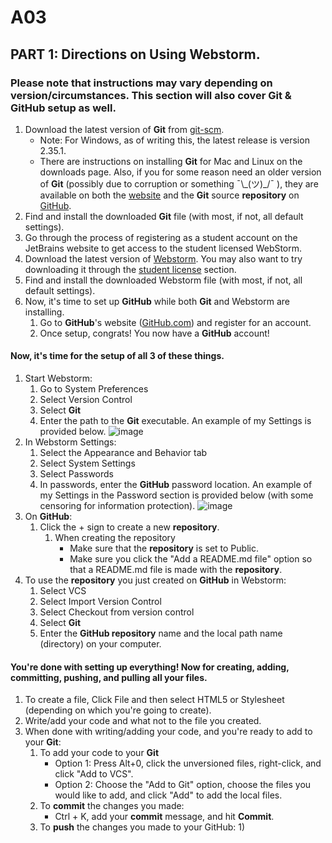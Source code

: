 # A03

## PART 1: Directions on Using Webstorm.
### Please note that instructions may vary depending on version/circumstances. This section will also cover Git & GitHub setup as well.

1) Download the latest version of **Git** from [git-scm](https://git-scm.com/downloads).
   - Note: For Windows, as of writing this, the latest release is version 2.35.1.
   - There are instructions on installing **Git** for Mac and Linux on the downloads page. Also, if you for some reason need an older version of **Git** (possibly due to corruption or something ¯&#92;&#95;(ツ)_/¯ ), they are available on both the [website](https://mirrors.edge.kernel.org/pub/software/scm/git/) and the **Git** source **repository** on [GitHub](https://github.com/git/git).
2) Find and install the downloaded **Git** file (with most, if not, all default settings).
3) Go through the process of registering as a student account on the JetBrains website to get access to the student licensed WebStorm.
4) Download the latest version of [Webstorm](https://www.jetbrains.com/webstorm/). You may also want to try downloading it through the [student license](https://www.jetbrains.com/community/education/#students) section.
5) Find and install the downloaded Webstorm file (with most, if not, all default settings).
6) Now, it's time to set up **GitHub** while both **Git** and Webstorm are installing.
   1) Go to **GitHub**'s website ([GitHub.com](https://github.com)) and register for an account.
   2) Once setup, congrats! You now have a **GitHub** account!

#### Now, it's time for the setup of all 3 of these things.
1) Start Webstorm:
   1) Go to System Preferences
   2) Select Version Control
   3) Select **Git**
   4) Enter the path to the **Git** executable. An example of my Settings is provided below.
      ![image](https://user-images.githubusercontent.com/98120877/154331984-43215c5d-3c9c-4322-82bc-f88bc2e4c32a.png)
2) In Webstorm Settings:
   1) Select the Appearance and Behavior tab
   2) Select System Settings
   3) Select Passwords
   4) In passwords, enter the **GitHub** password location. An example of my Settings in the Password section is provided below (with some censoring for information protection).
      ![image](https://user-images.githubusercontent.com/98120877/154330603-5cf7068d-686e-4598-9bf8-9564bfdf1e8d.png)
3) On **GitHub**:
   1) Click the + sign to create a new **repository**.
      1) When creating the repository
         - Make sure that the **repository** is set to Public.
         - Make sure you click the "Add a README.md file" option so that a README.md file is made with the **repository**.
4) To use the **repository** you just created on **GitHub** in Webstorm:
   1) Select VCS
   2) Select Import Version Control
   3) Select Checkout from version control
   4) Select **Git**
   5) Enter the **GitHub repository** name and the local path name (directory) on your computer.

#### You're done with setting up everything! Now for creating, adding, committing, pushing, and pulling all your files.
1) To create a file, Click File and then select HTML5 or Stylesheet (depending on which you're going to create).
2) Write/add your code and what not to the file you created.
3) When done with writing/adding your code, and you're ready to add to your **Git**:
   1) To add your code to your **Git**
      - Option 1: Press Alt+0, click the unversioned files, right-click, and click "Add to VCS".
      - Option 2: Choose the "Add to Git" option, choose the files you would like to add, and click "Add" to add the local files.
   2) To **commit** the changes you made:
      - Ctrl + K, add your **commit** message, and hit **Commit**.
   3) To **push** the changes you made to your GitHub:
      1) 